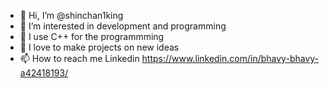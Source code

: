 - 👋 Hi, I’m @shinchan1king
- 👀 I’m interested in development and programming
- 🌱 I use C++  for the programmming
- 💞️ I love to make projects on new ideas
- 📫 How to reach me Linkedin https://www.linkedin.com/in/bhavy-bhavy-a42418193/

<!---
shinchan1king/shinchan1king is a ✨ special ✨ repository because its `README.md` (this file) appears on your GitHub profile.
You can click the Preview link to take a look at your changes.
--->
